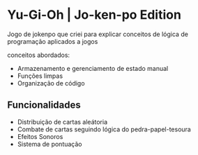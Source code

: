 # Yu-Gi-Oh | Jo-ken-po Edition

Jogo de jokenpo que criei para explicar conceitos de lógica de programação aplicados a jogos

conceitos abordados:

- Armazenamento e gerenciamento de estado manual
- Funções limpas
- Organização de código

## Funcionalidades
- Distribuição de cartas aleátoria
- Combate de cartas seguindo lógica do pedra-papel-tesoura
- Efeitos Sonoros
- Sistema de pontuação
